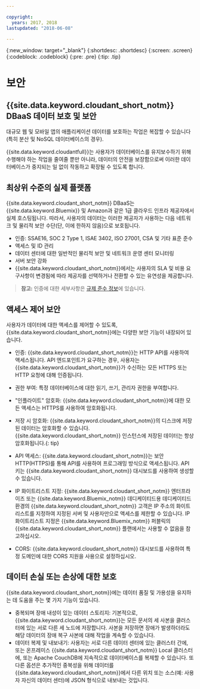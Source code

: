 ```yaml
---

copyright:
  years: 2017, 2018
lastupdated: "2018-06-08"

---
```


{:new_window: target="_blank"}
{:shortdesc: .shortdesc}
{:screen: .screen}
{:codeblock: .codeblock}
{:pre: .pre}
{:tip: .tip}

<!-- Acrolinx: 2017-04-28 -->

# 보안

## {{site.data.keyword.cloudant_short_notm}} DBaaS 데이터 보호 및 보안

대규모 웹 및 모바일 앱의 애플리케이션 데이터를 보호하는 작업은 복잡할 수 있습니다(특히 분산 및 NoSQL 데이터베이스의 경우).

{{site.data.keyword.cloudantfull}}는 사용자가 데이터베이스를 유지보수하기 위해 수행해야 하는 작업을 줄여줄 뿐만 아니라, 데이터의 안전을 보장함으로써 이러한 데이터베이스가 중지되는 일 없이 작동하고 확장될 수 있도록 합니다.

## 최상위 수준의 실제 플랫폼

{{site.data.keyword.cloudant_short_notm}} DBaaS는 {{site.data.keyword.Bluemix}} 및 Amazon과 같은 1급 클라우드 인프라 제공자에서 실제 호스팅됩니다.
따라서, 사용자의 데이터는 이러한 제공자가 사용하는 다음 네트워크 및 물리적 보안 수단(단, 이에 한하지 않음)으로 보호됩니다.

- 인증: SSAE16, SOC 2 Type 1, ISAE 3402, ISO 27001, CSA 및 기타 표준 준수
- 액세스 및 ID 관리
- 데이터 센터에 대한 일반적인 물리적 보안 및 네트워크 운영 센터 모니터링
- 서버 보안 강화
- {{site.data.keyword.cloudant_short_notm}}에서는 사용자의 SLA 및 비용 요구사항이 변경됨에 따라 제공자를 선택하거나 전환할 수 있는 유연성을 제공합니다.

> **참고:** 인증에 대한 세부사항은 [규제 준수 정보](compliance.html)에 있습니다.

## 액세스 제어 보안

사용자가 데이터에 대한 액세스를 제어할 수 있도록, {{site.data.keyword.cloudant_short_notm}}에는 다양한 보안 기능이 내장되어 있습니다.

- 인증: {{site.data.keyword.cloudant_short_notm}}는 HTTP API를 사용하여 액세스됩니다.
  API 엔드포인트가 요구하는 경우, 사용자는 {{site.data.keyword.cloudant_short_notm}}가 수신하는
  모든 HTTPS 또는 HTTP 요청에 대해 인증됩니다.
- 권한 부여: 특정 데이터베이스에 대한 읽기, 쓰기, 관리자 권한을 부여합니다.
- "인플라이트" 암호화: {{site.data.keyword.cloudant_short_notm}}에 대한 모든 액세스는 HTTPS를 사용하여 암호화됩니다.
- 저장 시 암호화: {{site.data.keyword.cloudant_short_notm}}의 디스크에 저장된 데이터는 암호화할 수 있습니다.
  {{site.data.keyword.cloudant_short_notm}} 인스턴스에 저장된 데이터는 항상 암호화됩니다.{: tip}
  
- API 액세스: {{site.data.keyword.cloudant_short_notm}}는 보안 HTTP(HTTPS)를 통해 API를 사용하여 프로그래밍 방식으로 액세스됩니다.
  API 키는 {{site.data.keyword.cloudant_short_notm}} 대시보드를 사용하여 생성할 수 있습니다.
- IP 화이트리스트 지정: {{site.data.keyword.cloudant_short_notm}} 엔터프라이즈 또는 {{site.data.keyword.Bluemix_notm}} 데디케이티드용 데디케이티드 환경의 {{site.data.keyword.cloudant_short_notm}} 고객은 IP 주소의 화이트리스트를 지정하여 지정된 서버 및 사용자만으로 액세스를 제한할 수 있습니다. 
IP 화이트리스트 지정은 {{site.data.keyword.Bluemix_notm}} 퍼블릭의 {{site.data.keyword.cloudant_short_notm}} 플랜에서는 사용할 수 없음을 참고하십시오. 
- CORS: {{site.data.keyword.cloudant_short_notm}} 대시보드를 사용하여 특정 도메인에 대한 CORS 지원을 사용으로 설정하십시오.

## 데이터 손실 또는 손상에 대한 보호

{{site.data.keyword.cloudant_short_notm}}에는 데이터 품질 및 가용성을 유지하는 데 도움을 주는 몇 가지 기능이 있습니다.

- 중복되며 장애 내성이 있는 데이터 스토리지: 기본적으로, {{site.data.keyword.cloudant_short_notm}}는
  모든 문서의 세 사본을 클러스터에 있는 서로 다른 세 노드에 저장합니다.
  사본을 저장하면 장애가 발생하더라도
  해당 데이터의 장애 복구 사본에 대해 작업을 계속할 수 있습니다.
- 데이터 복제 및 내보내기: 사용자는 서로 다른 데이터 센터에 있는 클러스터 간에, 또는 온프레미스 {{site.data.keyword.cloudant_short_notm}} Local 클러스터에, 또는 Apache CouchDB에 지속적으로 데이터베이스를 복제할 수 있습니다.
  또 다른 옵션은 추가적인 중복성을 위해 데이터를 {{site.data.keyword.cloudant_short_notm}}에서
  다른 위치 또는 소스(예: 사용자 자신의 데이터 센터)에 JSON 형식으로 내보내는 것입니다.
